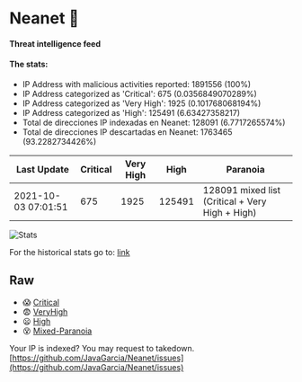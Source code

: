 # Neanet :hocho:
#### Threat intelligence feed
#### The stats:

- IP Address with malicious activities reported: 1891556 (100%)
- IP Address categorized as 'Critical':  675 (0.0356849070289%)
- IP Address categorized as 'Very High':  1925 (0.101768068194%)
- IP Address categorized as 'High':  125491 (6.63427358217)
- Total de direcciones IP indexadas en Neanet:  128091 (6.7717265574%)
- Total de direcciones IP descartadas en Neanet:  1763465 (93.2282734426%)

| Last Update | Critical | Very High | High | Paranoia |
| --- | --- | --- | --- | --- |
| 2021-10-03 07:01:51 | 675 | 1925 | 125491 | 128091 mixed list (Critical + Very High + High)|

![Stats](https://docs.google.com/spreadsheets/d/e/2PACX-1vSnaNMIXVabIpDJjufMlzH7poXnshF3mgd8Is1g9ytUEzVsP5my4Trn8f-xkoLLQ38xpL3HtmUexLo6/pubchart?oid=501124687&format=image)

For the historical stats go to: [link](/stats.csv)
## Raw
- :scream: [Critical](https://raw.githubusercontent.com/JavaGarcia/Neanet/master/blacklists/neanet_critical.txt)
- :fearful: [VeryHigh](https://raw.githubusercontent.com/JavaGarcia/Neanet/master/blacklists/neanet_veryHigh.txtt)
- :frowning: [High](https://raw.githubusercontent.com/JavaGarcia/Neanet/master/blacklists/neanet_high.txt)
- :dizzy_face: [Mixed-Paranoia](https://raw.githubusercontent.com/JavaGarcia/Neanet/master/blacklists/neanet_all.txt)


Your IP is indexed? You may request to takedown. [https://github.com/JavaGarcia/Neanet/issues](https://github.com/JavaGarcia/Neanet/issues)












































































































































































































































































































































































































































































































































































































































































































































































































































































































































































































































































































































































































































































































































































































































































































































































































































































































































































































































































































































































































































































































































































































































































































































































































































































































































































































































































































































































































































































































































































































































































































































































































































































































































































































































































































































































































































































































































































































































































































































































































































































































































































































































































































































































































































































































































































































































































































































































































































































































































































































































































































































































































































































































































































































































































































































































































































































































































































































































































































































































































































































































































































































































































































































































































































































































































































































































































































































































































































































































































































































































































































































































































































































































































































































































































































































































































































































































































































































































































































































































































































































































































































































































































































































































































































































































































































































































































































































































































































































































































































































































































































































































































































































































































































































